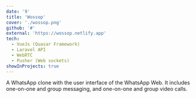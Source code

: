 ```yaml
---
date: '9'
title: 'Wossop'
cover: './wossop.png'
github: '#'
external: 'https://wossop.netlify.app'
tech:
  - VueJs (Quasar Framework)
  - Laravel API
  - WebRTC
  - Pusher (Web sockets)
showInProjects: true
---
```


A WhatsApp clone with the user interface of the WhatsApp Web.
It includes one-on-one and group messaging, and one-on-one and group video calls.
